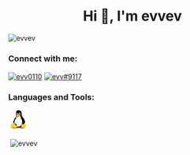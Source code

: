 
<h1 align="center">Hi 👋, I'm evvev</h1>
<p align="left"> <img src="https://komarev.com/ghpvc/?username=evvev&label=Profile%20views&color=0e75b6&style=flat" alt="evvev" /> </p>



<h3 align="left">Connect with me:</h3>
<p align="left">
<a href="https://instagram.com/evv0110" target="blank"><img align="center" src="https://raw.githubusercontent.com/rahuldkjain/github-profile-readme-generator/master/src/images/icons/Social/instagram.svg" alt="evv0110" height="30" width="40" /></a>
<a href="https://discord.gg/evv#9117" target="blank"><img align="center" src="https://raw.githubusercontent.com/rahuldkjain/github-profile-readme-generator/master/src/images/icons/Social/discord.svg" alt="evv#9117" height="30" width="40" /></a>
</p>

<h3 align="left">Languages and Tools:</h3>
<p align="left"> <a href="https://www.linux.org/" target="_blank" rel="noreferrer"> <img src="https://raw.githubusercontent.com/devicons/devicon/master/icons/linux/linux-original.svg" alt="linux" width="40" height="40"/> </a> </p>

<p>&nbsp;<img align="center" src="https://github-readme-stats.vercel.app/api?username=evvev&show_icons=true&locale=en" alt="evvev" /></p>
